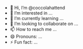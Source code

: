 - 👋 Hi, I’m @coccolahattend
- 👀 I’m interested in ...
- 🌱 I’m currently learning ...
- 💞️ I’m looking to collaborate on ...
- 📫 How to reach me ...
- 😄 Pronouns: ...
- ⚡ Fun fact: ...

<!---
coccolahattend/coccolahattend is a ✨ special ✨ repository because its `README.md` (this file) appears on your GitHub profile.
You can click the Preview link to take a look at your changes.
--->
